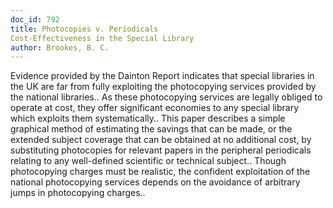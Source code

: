 ```yaml
---
doc_id: 792
title: Photocopies v. Periodicals
Cost-Effectiveness in the Special Library
author: Brookes, B. C.
---
```


Evidence provided by the Dainton Report indicates that special libraries in
the UK are far from fully exploiting the photocopying services provided by the
national libraries.. As these photocopying services are legally obliged to 
operate at cost, they offer significant economies to any special library which 
exploits them systematically..
   This paper describes a simple graphical method of estimating the savings 
that can be made, or the extended subject coverage that can be obtained at no
additional cost, by substituting photocopies for relevant papers in the 
peripheral periodicals relating to any well-defined scientific or technical
subject..
   Though photocopying charges must be realistic, the confident exploitation of 
the national photocopying services depends on the avoidance of arbitrary jumps in
photocopying charges..
